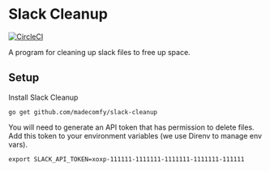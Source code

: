 # Slack Cleanup

[![CircleCI](https://circleci.com/gh/madecomfy/slack-cleanup/tree/master.svg?style=svg&circle-token=4aee14214b029ff6bcb7664e8c403ef1288e84f4)](https://circleci.com/gh/madecomfy/slack-cleanup/tree/master)

A program for cleaning up slack files to free up space.

## Setup

Install Slack Cleanup

    go get github.com/madecomfy/slack-cleanup

You will need to generate an API token that has permission to delete files. Add this token to your environment
variables (we use Direnv to manage env vars).

    export SLACK_API_TOKEN=xoxp-111111-1111111-1111111-1111111-111111
